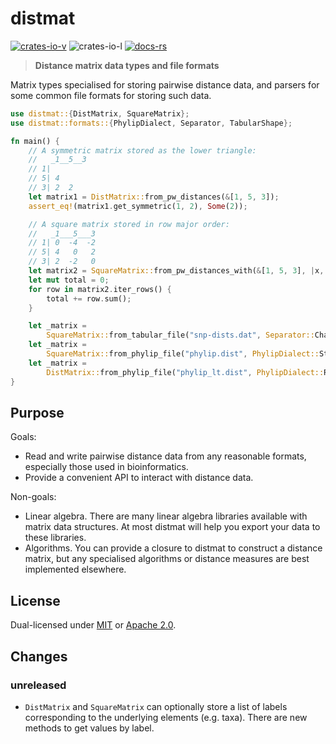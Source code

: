 # distmat

[![crates-io-v](https://img.shields.io/crates/v/distmat)](https://crates.io/crates/distmat)
![crates-io-l](https://img.shields.io/crates/l/distmat)
[![docs-rs](https://img.shields.io/docsrs/distmat)](https://docs.rs/distmat)

> **Distance matrix data types and file formats**

Matrix types specialised for storing pairwise distance data, and parsers for
some common file formats for storing such data.

```rust
use distmat::{DistMatrix, SquareMatrix};
use distmat::formats::{PhylipDialect, Separator, TabularShape};

fn main() {
    // A symmetric matrix stored as the lower triangle:
    //   _1__5__3
    // 1|
    // 5| 4
    // 3| 2  2
    let matrix1 = DistMatrix::from_pw_distances(&[1, 5, 3]);
    assert_eq!(matrix1.get_symmetric(1, 2), Some(2));

    // A square matrix stored in row major order:
    //   _1___5___3
    // 1| 0  -4  -2
    // 5| 4   0   2
    // 3| 2  -2   0
    let matrix2 = SquareMatrix::from_pw_distances_with(&[1, 5, 3], |x, y| x - y);
    let mut total = 0;
    for row in matrix2.iter_rows() {
        total += row.sum();
    }

    let _matrix =
        SquareMatrix::from_tabular_file("snp-dists.dat", Separator::Char('\t'), TabularShape::Wide).unwrap();
    let _matrix =
        SquareMatrix::from_phylip_file("phylip.dist", PhylipDialect::Strict).unwrap();
    let _matrix =
        DistMatrix::from_phylip_file("phylip_lt.dist", PhylipDialect::Relaxed).unwrap();
}

```


## Purpose
Goals:

  * Read and write pairwise distance data from any reasonable formats,
    especially those used in bioinformatics.
  * Provide a convenient API to interact with distance data.

Non-goals:

  * Linear algebra. There are many linear algebra libraries available with
    matrix data structures. At most distmat will help you export your data to
    these libraries.
  * Algorithms. You can provide a closure to distmat to construct a distance
    matrix, but any specialised algorithms or distance measures are best
    implemented elsewhere.


## License

Dual-licensed under [MIT](LICENSE-MIT) or [Apache 2.0](LICENSE-APACHE).


## Changes

### unreleased

  * `DistMatrix` and `SquareMatrix` can optionally store a list of labels
    corresponding to the underlying elements (e.g. taxa). There are new methods
    to get values by label.
